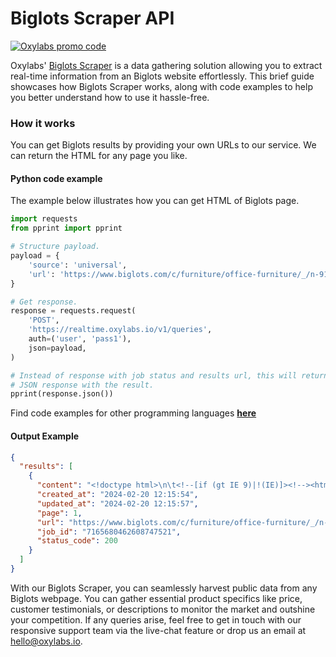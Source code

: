 # Biglots Scraper API

[![Oxylabs promo code](https://user-images.githubusercontent.com/129506779/250792357-8289e25e-9c36-4dc0-a5e2-2706db797bb5.png)](https://oxylabs.go2cloud.org/aff_c?offer_id=7&aff_id=877&url_id=112)

Oxylabs' [Biglots Scraper](https://oxylabs.io/products/scraper-api/ecommerce/biglots?utm_source=github&utm_medium=repositories&utm_campaign=product) is a data gathering solution allowing you to extract real-time information from an Biglots website effortlessly. This brief guide showcases how Biglots Scraper works, along with code examples to help you better understand how to use it hassle-free.

### How it works

You can get Biglots results by providing your own URLs to our service. We can return the HTML for any page you like.

#### Python code example

The example below illustrates how you can get HTML of Biglots page.

```python
import requests
from pprint import pprint

# Structure payload.
payload = {
    'source': 'universal',
    'url': 'https://www.biglots.com/c/furniture/office-furniture/_/n-916368633?scm=furniture_jas23_viznav_inspo_office'
}

# Get response.
response = requests.request(
    'POST',
    'https://realtime.oxylabs.io/v1/queries',
    auth=('user', 'pass1'),
    json=payload,
)

# Instead of response with job status and results url, this will return the
# JSON response with the result.
pprint(response.json())
```
Find code examples for other programming languages [**here**](https://github.com/oxylabs/biglots-scraper/tree/main/code%20examples)

#### Output Example
```json
{
  "results": [
    {
      "content": "<!doctype html>\n\t<!--[if (gt IE 9)|!(IE)]><!--><html class=\"no-js\" lang=\"en\"><!--<![endif]-->\n\t<head ... </html>",
      "created_at": "2024-02-20 12:15:54",
      "updated_at": "2024-02-20 12:15:57",
      "page": 1,
      "url": "https://www.biglots.com/c/furniture/office-furniture/_/n-916368633?scm=furniture_jas23_viznav_inspo_office",
      "job_id": "7165680462608747521",
      "status_code": 200
    }
  ]
}
```
With our Biglots Scraper, you can seamlessly harvest public data from any Biglots webpage. You can gather essential product specifics like price, customer testimonials, or descriptions to monitor the market and outshine your competition. If any queries arise, feel free to get in touch with our responsive support team via the live-chat feature or drop us an email at hello@oxylabs.io.

